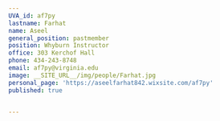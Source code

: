```yaml
---
UVA_id: af7py
lastname: Farhat
name: Aseel
general_position: pastmember
position: Whyburn Instructor
office: 303 Kerchof Hall
phone: 434-243-8748
email: af7py@virginia.edu
image: __SITE_URL__/img/people/Farhat.jpg
personal_page: 'https://aseelfarhat842.wixsite.com/af7py'
published: true


---
```

